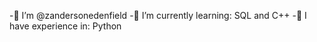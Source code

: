 -📌 I’m @zandersonedenfield
-📌 I’m currently learning: SQL and C++
-📌 I have experience in: Python


<!---
zandersonedenfield/zandersonedenfield is a ✨ special ✨ repository because its `README.md` (this file) appears on your GitHub profile.
You can click the Preview link to take a look at your changes.
--->

